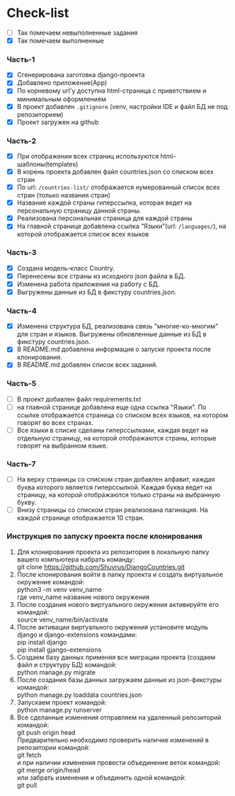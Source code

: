 # Check-list
- [ ] Так помечаем невыполненные задания
- [x] Так помечаем выполненные

### Часть-1
- [x] Сгенерирована заготовка django-проекта
- [x] Добавлено приложение(App)
- [x] По корневому url'у доступна html-страница с приветствием и минимальным оформлением
- [x] В проект добавлен `.gitignore` (venv, настройки IDE и файл БД не под репозиторием)
- [x] Проект загружен на github

### Часть-2
- [x] При отображении всех страниц используются html-шаблоны(templates)
- [x] В корень проекта добавлен файл countries.json со списком всех стран
- [x] По url: `/countries-list/` отображается нумерованный список всех стран (только названия стран)
- [x] Название каждой страны гиперссылка, которая ведет на персональную страницу данной страны.
- [x] Реализована персональная страница для каждой страны
- [x] На главной странице добавлена ссылка “Языки”(url: `/languages/`), на которой отображается список всех языков

### Часть-3
- [x] Создана модель-класс Country.
- [x] Перенесены все страны из исходного json файла в БД.
- [x] Изменена работа приложения на работу с БД.
- [x] Выгружены данные из БД в фикстуру countries.json.

### Часть-4
- [x] Изменена структура БД, реализована связь "многие-ко-многим" для стран и языков. Выгружены обновленные данные из БД в фикстуру countries.json.
- [x] В README.md добавлена информация о запуске проекта после клонирования.
- [x] В README.md добавлен список всех заданий.

### Часть-5
- [ ] В проект добавлен файл requirements.txt
- [ ] на главной странице добавлена еще одна ссылка "Языки". По ссылке отображается страница со списком всех языков, на котором говорят во всех странах.
- [ ] Все языки в списке сделаны гиперссылками, каждая ведет на отдельную страницу, на которой отображаются страны, которые говорят на выбранном языке.

### Часть-7
- [ ] На верху страницы со списком стран добавлен алфавит, каждая буква которого является гиперссылкой. Каждая буква ведет на страницу, на которой отображаются только страны на выбранную букву.
- [ ] Внизу страницы со списком стран реализована пагинация. На каждой странице отображается 10 стран.

### Инструкция по запуску проекта после клонирования
1. Для клонирования проекта из репозитория в локальную папку вашего компьютера набрать команду:\
git clone https://github.com/Shuvrus/DjangoCountries.git
2. После клонирования войти в папку проекта и создать виртуальное окружение командой:\
python3 -m venv venv_name\
где venv_name название нового окружения
3. После создания нового виртуального окружения активируйте его командой:\
source venv_name/bin/activate
4. После активации виртуального окружения установите модуль django и django-extensions командами:\
pip install django\
pip install gjango-extensions
5. Создаем базу данных применяя все миграции проекта (создаем файл и структуру БД) командой:\
python manage.py migrate
6. После создания базы данных загружаем данные из json-фикстуры командой:\
python manage.py loaddata countries.json
7. Запускаем проект командой:\
python manage.py runserver
8. Все сделанные изменения отправляем на удаленный репозиторий командой:\
git push origin head\
Предварительно необходимо проверить наличие изменений в репозитории командой:\
git fetch\
и при наличии изменения провести объединение веток командой:\
git merge origin/head\
или забрать изменения и объединить одной командой:\
git pull